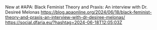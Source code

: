 New at #APA: Black Feminist Theory and Praxis: An interview with Dr. Desireé Melonas https://blog.apaonline.org/2024/06/18/black-feminist-theory-and-praxis-an-interview-with-dr-desiree-melonas/ https://social.dfaria.eu/?hashtag=2024-06-18T12:05:03Z